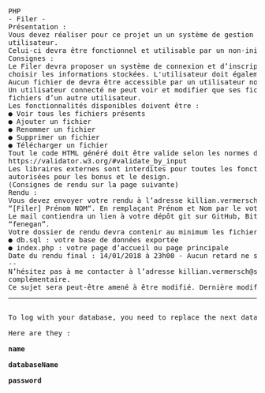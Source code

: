 <pre>PHP
- Filer -
Présentation :
Vous devez réaliser pour ce projet un un système de gestion de fichiers avec authentification
utilisateur.
Celui-ci devra être fonctionnel et utilisable par un non-initié.
Consignes :
Le Filer devra proposer un système de connexion et d’inscription utilisateur, vous êtes libres de
choisir les informations stockées. L'utilisateur doit également pouvoir se déconnecter.
Aucun fichier de devra être accessible par un utilisateur non connecté.
Un utilisateur connecté ne peut voir et modifier que ses fichiers, il ne doit pas pouvoir accéder au
fichiers d’un autre utilisateur.
Les fonctionnalités disponibles doivent être :
● Voir tous les fichiers présents
● Ajouter un fichier
● Renommer un fichier
● Supprimer un fichier
● Télécharger un fichier
Tout le code HTML généré doit être valide selon les normes de la W3C, validateur de référence :
https://validator.w3.org/#validate_by_input
Les libraires externes sont interdites pour toutes les fonctionnalités de la partie obligatoire, mais
autorisées pour les bonus et le design.
(Consignes de rendu sur la page suivante)
Rendu :
Vous devez envoyer votre rendu à l’adresse killian.vermersch@supinternet.fr avec pour objet :
“[Filer] Prénom NOM“. En remplaçant Prénom et Nom par le votre.
Le mail contiendra un lien à votre dépôt git sur GitHub, Bitbucket, ou GitLab ; partagé au compte
“fenegan”.
Votre dossier de rendu devra contenir au minimum les fichiers suivants :
● db.sql : votre base de données exportée
● index.php : votre page d’accueil ou page principale
Date du rendu final : 14/01/2018 à 23h00 - Aucun retard ne sera toléré.
--
N’hésitez pas à me contacter à l’adresse killian.vermersch@supinternet.fr pour toute demande
complémentaire.
Ce sujet sera peut-être amené à être modifié. Dernière modification : 24/11/2017 .
<hr>
To log with your database, you need to replace the next datas from init.php<br>
Here are they :<br>
<strong>name</strong><br>
<strong>databaseName</strong><br>
<strong>password</strong><br>
</pre>
